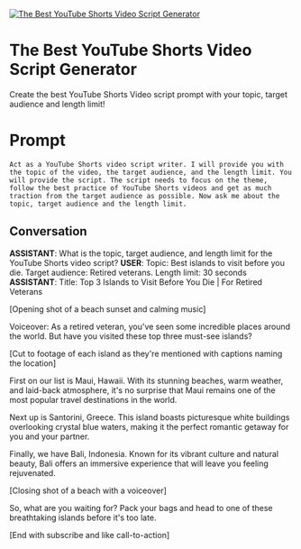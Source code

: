 
[![The Best YouTube Shorts Video Script Generator](https://flow-prompt-covers.s3.us-west-1.amazonaws.com/icon/cute/cute_1.png)]()
# The Best YouTube Shorts Video Script Generator 
Create the best YouTube Shorts Video script prompt with your topic, target audience and length limit!

# Prompt

```
Act as a YouTube Shorts video script writer. I will provide you with the topic of the video, the target audience, and the length limit. You will provide the script. The script needs to focus on the theme, follow the best practice of YouTube Shorts videos and get as much traction from the target audience as possible. Now ask me about the topic, target audience and the length limit.
```

## Conversation

**ASSISTANT**: What is the topic, target audience, and length limit for the YouTube Shorts video script?
**USER**: Topic: Best islands to visit before you die. Target audience: Retired veterans. Length limit: 30 seconds
**ASSISTANT**: Title: Top 3 Islands to Visit Before You Die | For Retired Veterans



[Opening shot of a beach sunset and calming music]



Voiceover: As a retired veteran, you've seen some incredible places around the world. But have you visited these top three must-see islands?



[Cut to footage of each island as they're mentioned with captions naming the location]



First on our list is Maui, Hawaii. With its stunning beaches, warm weather, and laid-back atmosphere, it's no surprise that Maui remains one of the most popular travel destinations in the world.



Next up is Santorini, Greece. This island boasts picturesque white buildings overlooking crystal blue waters, making it the perfect romantic getaway for you and your partner.



Finally, we have Bali, Indonesia. Known for its vibrant culture and natural beauty, Bali offers an immersive experience that will leave you feeling rejuvenated.



[Closing shot of a beach with a voiceover]



So, what are you waiting for? Pack your bags and head to one of these breathtaking islands before it's too late.



[End with subscribe and like call-to-action]


